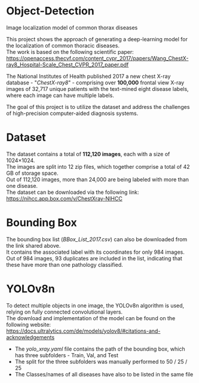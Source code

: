 # Object-Detection
Image localization model of common thorax diseases 

This project shows the approach of generating a deep-learning model for the localization of common thoracic diseases. <br />
The work is based on the following scientific paper: <br />
https://openaccess.thecvf.com/content_cvpr_2017/papers/Wang_ChestX-ray8_Hospital-Scale_Chest_CVPR_2017_paper.pdf 

The National Institutes of Health published 2017 a new chest X-ray database - "*ChestX-ray8*" - comprising over **100,000** frontal view X-ray images of 32,717 unique patients with the text-mined eight disease labels, where each image can have multiple labels. <br />

The goal of this project is to utilize the dataset and address the challenges of high-precision computer-aided diagnosis systems.

# Dataset

The dataset contains a total of **112,120 images**, each with a size of 1024×1024. <br />
The images are split into 12 zip files, which together comprise a total of 42 GB of storage space. <br />
Out of 112,120 images, more than 24,000 are being labeled with more than one disease. <br />
The dataset can be downloaded via the following link: https://nihcc.app.box.com/v/ChestXray-NIHCC

# Bounding Box

The bounding box list (*BBox_List_2017.csv*) can also be downloaded from the link shared above. <br />
It contains the associated label with its coordinates for only 984 images. <br />
Out of 984 images, 93 duplicates are included in the list, indicating that these have more than one pathology classified. <br />

# YOLOv8n

To detect multiple objects in one image, the YOLOv8n algorithm is used, relying on fully connected convolutional layers. <br />
The download and implementation of the model can be found on the following website: https://docs.ultralytics.com/de/models/yolov8/#citations-and-acknowledgements

- The *yolo_xray.yaml* file contains the path of the bounding box, which has three subfolders - Train, Val, and Test
- The split for the three subfolders was manually performed to 50 / 25 / 25
- The Classes/names of all diseases have also to be listed in the same file





